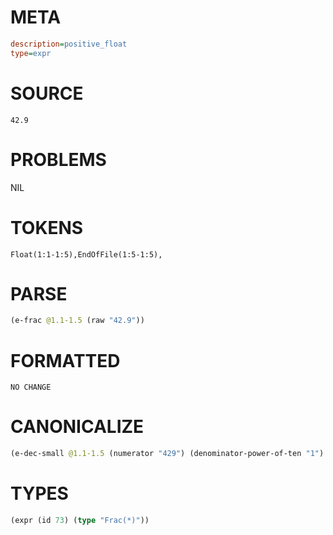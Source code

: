 # META
~~~ini
description=positive_float
type=expr
~~~
# SOURCE
~~~roc
42.9
~~~
# PROBLEMS
NIL
# TOKENS
~~~zig
Float(1:1-1:5),EndOfFile(1:5-1:5),
~~~
# PARSE
~~~clojure
(e-frac @1.1-1.5 (raw "42.9"))
~~~
# FORMATTED
~~~roc
NO CHANGE
~~~
# CANONICALIZE
~~~clojure
(e-dec-small @1.1-1.5 (numerator "429") (denominator-power-of-ten "1") (value "42.9") (id 73))
~~~
# TYPES
~~~clojure
(expr (id 73) (type "Frac(*)"))
~~~
